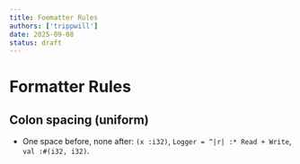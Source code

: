 ```yaml
---
title: Foematter Rules
authors: ['trippwill']
date: 2025-09-08
status: draft
---
```


# Formatter Rules

## Colon spacing (uniform)

- One space before, none after: `(x :i32)`, `Logger = ^|r| :* Read + Write`, `val :#(i32, i32)`.

